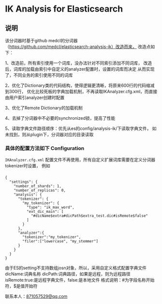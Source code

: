 IK Analysis for Elasticsearch
=============================
 

说明
-----
该分词器时基于github medcl的分词器（https://github.com/medcl/elasticsearch-analysis-ik）改造而来，
改造点如下：

1、改造前，所有索引使用一个词库，没办法针对不同索引添加不同词库，
改造后，词库的加载由索引中自定义的analyzer配置时，设置的词库而决定
从而实现了，不同业务的索引使用不同的词库

2、优化了Dictionary类的代码结构，使得逻辑更清晰，将原来600行的代码缩减到300行，
优化比较死板的字典加载机制，不再读取IKAnalyzer.cfg.xml，而直接由用户索引analyzer创建时配置

3、优化了Remote Dictionary的加载机制

4、去掉了分词器中不必要的synchronized锁，提高了性能

5、读取字典文件路径顺序：优先从es的config/analysis-ik/下读取字典文件，
如未找到，则从plugin下，分词器对应的目录读取

### 具体的配置方法如下 Configuration

`IKAnalyzer.cfg.xml` 配置文件不再使用，所有自定义扩展词库需要在定义分词器tokenizer时设置，
例如
###
```
{
  "settings": {
    "number_of_shards": 1,
    "number_of_replicas": 0,
    "analysis": {
      "tokenizer": {
        "my_tokenizer": {
          "type": "ik_max_word",
          "ext_dic_main": [
            "#dicName$extra#dicPath$extra_test.dic#isRemote$false"
          ]
        }
      },
      "analyzer":{
        "tokenizer":"my_tokenizer",
        "filer":["lowercase", "my_stemmer"]
      }
    }
  }
}
```
由于ES的setting不支持数组josn对象，所以，采用自定义格式配置字典文件
dicName:词典名称
dicPath:词典路径，如果是远程，则为远程路径
isRemote:true:是远程字典文件，false:是本地文件
格式说明：#为字段名称开始符，$是值开始符

联系本人：871057529@qq.com



